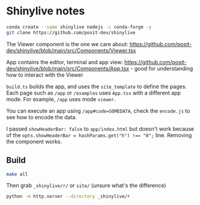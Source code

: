 # Shinylive notes


```sh
conda create --name shinylive nodejs -c conda-forge -y
git clone https://github.com/posit-dev/shinylive
```

The Viewer component is the one we care about: https://github.com/posit-dev/shinylive/blob/main/src/Components/Viewer.tsx

App contains the editor, terminal and app view: https://github.com/posit-dev/shinylive/blob/main/src/Components/App.tsx - good for understanding how to interact with the Viewer

`build.ts` builds the app, and uses the `site_template` to define the pages. Each page
such as `/app` or `/examples` uses `App.tsx` with a different app mode. For example,
`/app` uses mode `viewer`.

You can execute an app using `/app#code=SOMEDATA`, check the `encode.js` to see how
to encode the data.

I passed `showHeaderBar: false` to `app/index.html` but doesn't work because of the `opts.showHeaderBar = hashParams.get("h") !== "0";` line. Removing the
component works.


## Build

```sh
make all
```

Then grab `_shinylive/r/` or `site/` (unsure what's the difference)

```sh
python -m http.server --directory _shinylive/r
```